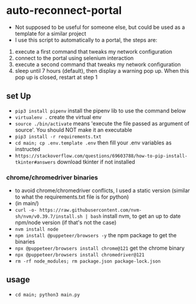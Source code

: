 # auto-reconnect-portal
- Not supposed to be useful for someone else, but could be used as a template for a similar project
- I use this script to automatically to a portal, the steps are:
1. execute a first command that tweaks my network configuration
2. connect to the portal using selenium interaction
3. execute a second command that tweaks my network configuration
4. sleep until 7 hours (default), then display a warning pop up. When this pop up is closed, restart at step 1
## set Up
- `pip3 install pipenv` install the pipenv lib to use the command below
- `virtualenv .` create the virtual env
- `source ./bin/activate` means 'execute the file passed as argument of source'. You should NOT make it an executable
- `pip3 install -r requirements.txt` 
- `cd main; cp .env.template .env` then fill your .env variables as instructed
- `https://stackoverflow.com/questions/69603788/how-to-pip-install-tkinter#answers` download tkinter if not installed
### chrome/chromedriver binaries
- to avoid chrome/chromedriver conflicts, I used a static version (similar to what the requirements.txt file is for python)
- (in main/)
- `curl -o- https://raw.githubusercontent.com/nvm-sh/nvm/v0.39.7/install.sh | bash` install nvm, to get an up to date npm/node version (if that's not the case)
- `nvm install node`
- `npm install @puppeteer/browsers -y` the npm package to get the binaries
- `npx @puppeteer/browsers install chrome@121` get the chrome binary
- `npx @puppeteer/browsers install chromedriver@121`
- `rm -rf node_modules; rm package.json package-lock.json`
## usage
- `cd main; python3 main.py`
